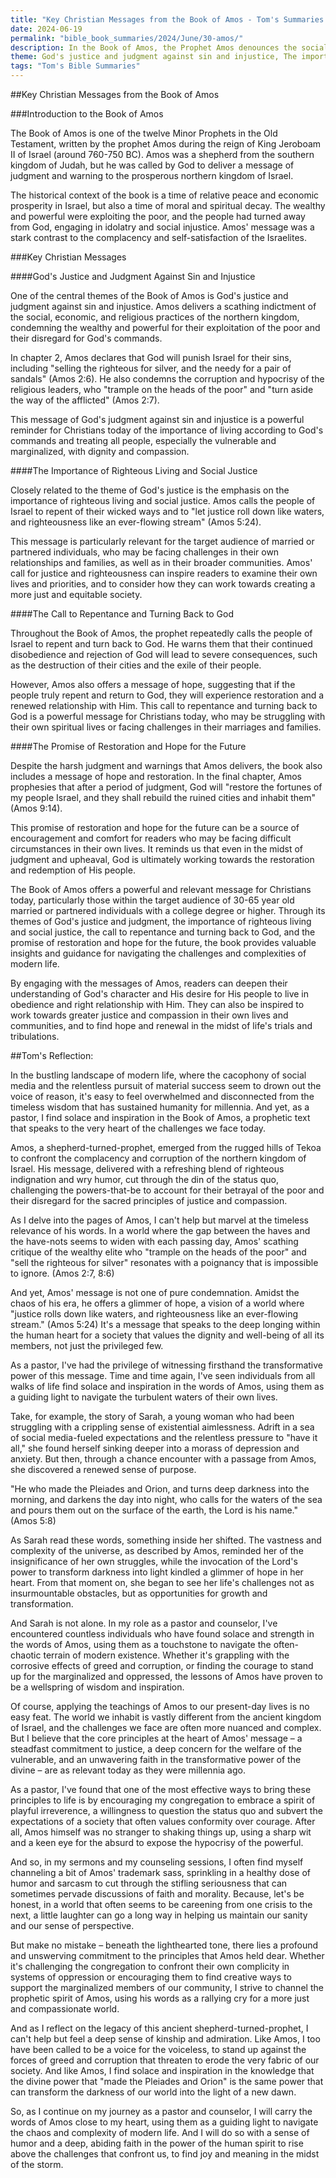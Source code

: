 ```yaml
---
title: "Key Christian Messages from the Book of Amos - Tom's Summaries 49"
date: 2024-06-19
permalink: "bible_book_summaries/2024/June/30-amos/"
description: In the Book of Amos, the Prophet Amos denounces the social injustice and religious hypocrisy of Israel and Judah and warns them of God’s impending judgment.
theme: God's justice and judgment against sin and injustice, The importance of righteous living and social justice, The call to repentance and turning back to God, The promise of restoration and hope for the future
tags: "Tom's Bible Summaries"
---
```


##Key Christian Messages from the Book of Amos

###Introduction to the Book of Amos

The Book of Amos is one of the twelve Minor Prophets in the Old Testament, written by the prophet Amos during the reign of King Jeroboam II of Israel (around 760-750 BC). Amos was a shepherd from the southern kingdom of Judah, but he was called by God to deliver a message of judgment and warning to the prosperous northern kingdom of Israel.

The historical context of the book is a time of relative peace and economic prosperity in Israel, but also a time of moral and spiritual decay. The wealthy and powerful were exploiting the poor, and the people had turned away from God, engaging in idolatry and social injustice. Amos' message was a stark contrast to the complacency and self-satisfaction of the Israelites.

###Key Christian Messages

####God's Justice and Judgment Against Sin and Injustice

One of the central themes of the Book of Amos is God's justice and judgment against sin and injustice. Amos delivers a scathing indictment of the social, economic, and religious practices of the northern kingdom, condemning the wealthy and powerful for their exploitation of the poor and their disregard for God's commands.

In chapter 2, Amos declares that God will punish Israel for their sins, including "selling the righteous for silver, and the needy for a pair of sandals" (Amos 2:6). He also condemns the corruption and hypocrisy of the religious leaders, who "trample on the heads of the poor" and "turn aside the way of the afflicted" (Amos 2:7).

This message of God's judgment against sin and injustice is a powerful reminder for Christians today of the importance of living according to God's commands and treating all people, especially the vulnerable and marginalized, with dignity and compassion.

####The Importance of Righteous Living and Social Justice

Closely related to the theme of God's justice is the emphasis on the importance of righteous living and social justice. Amos calls the people of Israel to repent of their wicked ways and to "let justice roll down like waters, and righteousness like an ever-flowing stream" (Amos 5:24).

This message is particularly relevant for the target audience of married or partnered individuals, who may be facing challenges in their own relationships and families, as well as in their broader communities. Amos' call for justice and righteousness can inspire readers to examine their own lives and priorities, and to consider how they can work towards creating a more just and equitable society.

####The Call to Repentance and Turning Back to God

Throughout the Book of Amos, the prophet repeatedly calls the people of Israel to repent and turn back to God. He warns them that their continued disobedience and rejection of God will lead to severe consequences, such as the destruction of their cities and the exile of their people.

However, Amos also offers a message of hope, suggesting that if the people truly repent and return to God, they will experience restoration and a renewed relationship with Him. This call to repentance and turning back to God is a powerful message for Christians today, who may be struggling with their own spiritual lives or facing challenges in their marriages and families.

####The Promise of Restoration and Hope for the Future

Despite the harsh judgment and warnings that Amos delivers, the book also includes a message of hope and restoration. In the final chapter, Amos prophesies that after a period of judgment, God will "restore the fortunes of my people Israel, and they shall rebuild the ruined cities and inhabit them" (Amos 9:14).

This promise of restoration and hope for the future can be a source of encouragement and comfort for readers who may be facing difficult circumstances in their own lives. It reminds us that even in the midst of judgment and upheaval, God is ultimately working towards the restoration and redemption of His people.

The Book of Amos offers a powerful and relevant message for Christians today, particularly those within the target audience of 30-65 year old married or partnered individuals with a college degree or higher. Through its themes of God's justice and judgment, the importance of righteous living and social justice, the call to repentance and turning back to God, and the promise of restoration and hope for the future, the book provides valuable insights and guidance for navigating the challenges and complexities of modern life.

By engaging with the messages of Amos, readers can deepen their understanding of God's character and His desire for His people to live in obedience and right relationship with Him. They can also be inspired to work towards greater justice and compassion in their own lives and communities, and to find hope and renewal in the midst of life's trials and tribulations.

##Tom's Reflection: 


In the bustling landscape of modern life, where the cacophony of social media and the relentless pursuit of material success seem to drown out the voice of reason, it's easy to feel overwhelmed and disconnected from the timeless wisdom that has sustained humanity for millennia. And yet, as a pastor, I find solace and inspiration in the Book of Amos, a prophetic text that speaks to the very heart of the challenges we face today.

Amos, a shepherd-turned-prophet, emerged from the rugged hills of Tekoa to confront the complacency and corruption of the northern kingdom of Israel. His message, delivered with a refreshing blend of righteous indignation and wry humor, cut through the din of the status quo, challenging the powers-that-be to account for their betrayal of the poor and their disregard for the sacred principles of justice and compassion.

As I delve into the pages of Amos, I can't help but marvel at the timeless relevance of his words. In a world where the gap between the haves and the have-nots seems to widen with each passing day, Amos' scathing critique of the wealthy elite who "trample on the heads of the poor" and "sell the righteous for silver" resonates with a poignancy that is impossible to ignore. (Amos 2:7, 8:6)

And yet, Amos' message is not one of pure condemnation. Amidst the chaos of his era, he offers a glimmer of hope, a vision of a world where "justice rolls down like waters, and righteousness like an ever-flowing stream." (Amos 5:24) It's a message that speaks to the deep longing within the human heart for a society that values the dignity and well-being of all its members, not just the privileged few.

As a pastor, I've had the privilege of witnessing firsthand the transformative power of this message. Time and time again, I've seen individuals from all walks of life find solace and inspiration in the words of Amos, using them as a guiding light to navigate the turbulent waters of their own lives.

Take, for example, the story of Sarah, a young woman who had been struggling with a crippling sense of existential aimlessness. Adrift in a sea of social media-fueled expectations and the relentless pressure to "have it all," she found herself sinking deeper into a morass of depression and anxiety. But then, through a chance encounter with a passage from Amos, she discovered a renewed sense of purpose.

"He who made the Pleiades and Orion, and turns deep darkness into the morning, and darkens the day into night, who calls for the waters of the sea and pours them out on the surface of the earth, the Lord is his name." (Amos 5:8)

As Sarah read these words, something inside her shifted. The vastness and complexity of the universe, as described by Amos, reminded her of the insignificance of her own struggles, while the invocation of the Lord's power to transform darkness into light kindled a glimmer of hope in her heart. From that moment on, she began to see her life's challenges not as insurmountable obstacles, but as opportunities for growth and transformation.

And Sarah is not alone. In my role as a pastor and counselor, I've encountered countless individuals who have found solace and strength in the words of Amos, using them as a touchstone to navigate the often-chaotic terrain of modern existence. Whether it's grappling with the corrosive effects of greed and corruption, or finding the courage to stand up for the marginalized and oppressed, the lessons of Amos have proven to be a wellspring of wisdom and inspiration.

Of course, applying the teachings of Amos to our present-day lives is no easy feat. The world we inhabit is vastly different from the ancient kingdom of Israel, and the challenges we face are often more nuanced and complex. But I believe that the core principles at the heart of Amos' message – a steadfast commitment to justice, a deep concern for the welfare of the vulnerable, and an unwavering faith in the transformative power of the divine – are as relevant today as they were millennia ago.

As a pastor, I've found that one of the most effective ways to bring these principles to life is by encouraging my congregation to embrace a spirit of playful irreverence, a willingness to question the status quo and subvert the expectations of a society that often values conformity over courage. After all, Amos himself was no stranger to shaking things up, using a sharp wit and a keen eye for the absurd to expose the hypocrisy of the powerful.

And so, in my sermons and my counseling sessions, I often find myself channeling a bit of Amos' trademark sass, sprinkling in a healthy dose of humor and sarcasm to cut through the stifling seriousness that can sometimes pervade discussions of faith and morality. Because, let's be honest, in a world that often seems to be careening from one crisis to the next, a little laughter can go a long way in helping us maintain our sanity and our sense of perspective.

But make no mistake – beneath the lighthearted tone, there lies a profound and unswerving commitment to the principles that Amos held dear. Whether it's challenging the congregation to confront their own complicity in systems of oppression or encouraging them to find creative ways to support the marginalized members of our community, I strive to channel the prophetic spirit of Amos, using his words as a rallying cry for a more just and compassionate world.

And as I reflect on the legacy of this ancient shepherd-turned-prophet, I can't help but feel a deep sense of kinship and admiration. Like Amos, I too have been called to be a voice for the voiceless, to stand up against the forces of greed and corruption that threaten to erode the very fabric of our society. And like Amos, I find solace and inspiration in the knowledge that the divine power that "made the Pleiades and Orion" is the same power that can transform the darkness of our world into the light of a new dawn.

So, as I continue on my journey as a pastor and counselor, I will carry the words of Amos close to my heart, using them as a guiding light to navigate the chaos and complexity of modern life. And I will do so with a sense of humor and a deep, abiding faith in the power of the human spirit to rise above the challenges that confront us, to find joy and meaning in the midst of the storm.


